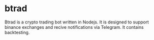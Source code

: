 # btrad

Btrad is a crypto trading bot written in Nodejs. It is designed to support binance exchanges and recive notifications via Telegram. It contains backtesting.


